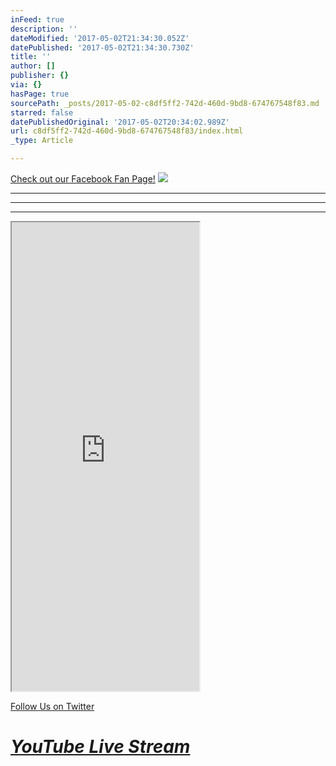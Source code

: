 ```yaml
---
inFeed: true
description: ''
dateModified: '2017-05-02T21:34:30.052Z'
datePublished: '2017-05-02T21:34:30.730Z'
title: ''
author: []
publisher: {}
via: {}
hasPage: true
sourcePath: _posts/2017-05-02-c8df5ff2-742d-460d-9bd8-674767548f83.md
starred: false
datePublishedOriginal: '2017-05-02T20:34:02.989Z'
url: c8df5ff2-742d-460d-9bd8-674767548f83/index.html
_type: Article

---
```

[Check out our Facebook Fan Page!][0]
![](https://the-grid-user-content.s3-us-west-2.amazonaws.com/c8507257-525c-47cc-adf1-58602ceff499.png)

---

---

---

<iframe src="https://the-grid.github.io/ed-userhtml/?g=eJwlzUsOwiAQANCrkDlAR2PowpRewY2bLvlMhQTE8HHk9jV6gfeWsBedSHBwzSuQ8wmEp_DwTcHlLEHUYhX41l71isjM08i9dUOTzQkpGXKo5e097iZ-xgbix5lcHBUFX0zHmHnvMVZbiJ7rgv9xPQDeLypD" height="750" style=""></iframe>

[Follow Us on Twitter][1]

# _**[YouTube Live Stream][2]**_

[0]: https://www.facebook.com/Karaoke-New-Jersey-217284738765871/
[1]: https://youtu.be/a5OvyTblxyY
[2]: https://www.youtube.com/channel/UCt3nKFvQE7JQi066O1FpZcQ/live "KaraokeNJ.com - Live Stream Link"